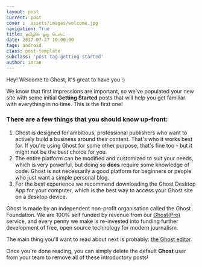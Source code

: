 ```yaml
---
layout: post
current: post
cover :  assets/images/welcome.jpg
navigation: True
title: தமிழில் ஒரு டெஸ்ட்
date: 2017-07-27 10:00:00
tags: android
class: post-template
subclass: 'post tag-getting-started'
author: imran
---
```


Hey! Welcome to Ghost, it's great to have you :)

We know that first impressions are important, so we've populated your new site with some initial **Getting Started** posts that will help you get familiar with everything in no time. This is the first one!

### There are a few things that you should know up-front:
1. Ghost is designed for ambitious, professional publishers who want to actively build a business around their content. That's who it works best for. If you're using Ghost for some other purpose, that's fine too - but it might not be the best choice for you.
2. The entire platform can be modified and customized to suit your needs, which is very powerful, but doing so **does** require some knowledge of code. Ghost is not necessarily a good platform for beginners or people who just want a simple personal blog.
3. For the best experience we recommend downloading the Ghost Desktop App for your computer, which is the best way to access your Ghost site on a desktop device.


Ghost is made by an independent non-profit organisation called the Ghost Foundation. We are 100% self funded by revenue from our [Ghost(Pro)](https://ghost.org/pricing) service, and every penny we make is re-invested into funding further development of free, open source technology for modern journalism.

The main thing you'll want to read about next is probably: [the Ghost editor](https://demo.ghost.io/the-editor/).

Once you're done reading, you can simply delete the default **Ghost** user from your team to remove all of these introductory posts!
